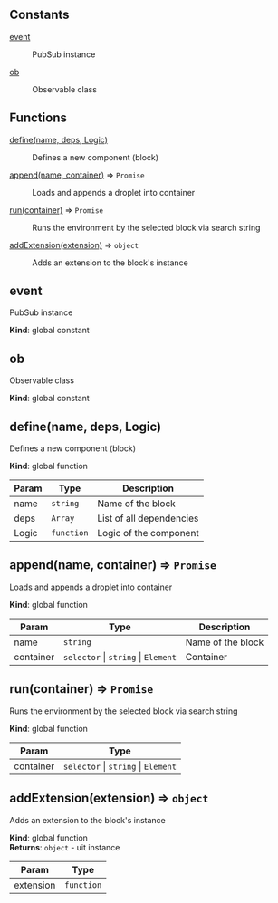 ## Constants

<dl>
<dt><a href="#event">event</a></dt>
<dd><p>PubSub instance</p>
</dd>
<dt><a href="#ob">ob</a></dt>
<dd><p>Observable class</p>
</dd>
</dl>

## Functions

<dl>
<dt><a href="#define">define(name, deps, Logic)</a></dt>
<dd><p>Defines a new component (block)</p>
</dd>
<dt><a href="#append">append(name, container)</a> ⇒ <code>Promise</code></dt>
<dd><p>Loads and appends a droplet into container</p>
</dd>
<dt><a href="#run">run(container)</a> ⇒ <code>Promise</code></dt>
<dd><p>Runs the environment by the selected block via search string</p>
</dd>
<dt><a href="#addExtension">addExtension(extension)</a> ⇒ <code>object</code></dt>
<dd><p>Adds an extension to the block&#39;s instance</p>
</dd>
</dl>

<a name="event"></a>

## event
PubSub instance

**Kind**: global constant  
<a name="ob"></a>

## ob
Observable class

**Kind**: global constant  
<a name="define"></a>

## define(name, deps, Logic)
Defines a new component (block)

**Kind**: global function  

| Param | Type | Description |
| --- | --- | --- |
| name | <code>string</code> | Name of the block |
| deps | <code>Array</code> | List of all dependencies |
| Logic | <code>function</code> | Logic of the component |

<a name="append"></a>

## append(name, container) ⇒ <code>Promise</code>
Loads and appends a droplet into container

**Kind**: global function  

| Param | Type | Description |
| --- | --- | --- |
| name | <code>string</code> | Name of the block |
| container | <code>selector</code> \| <code>string</code> \| <code>Element</code> | Container |

<a name="run"></a>

## run(container) ⇒ <code>Promise</code>
Runs the environment by the selected block via search string

**Kind**: global function  

| Param | Type |
| --- | --- |
| container | <code>selector</code> \| <code>string</code> \| <code>Element</code> | 

<a name="addExtension"></a>

## addExtension(extension) ⇒ <code>object</code>
Adds an extension to the block's instance

**Kind**: global function  
**Returns**: <code>object</code> - uit instance  

| Param | Type |
| --- | --- |
| extension | <code>function</code> | 

